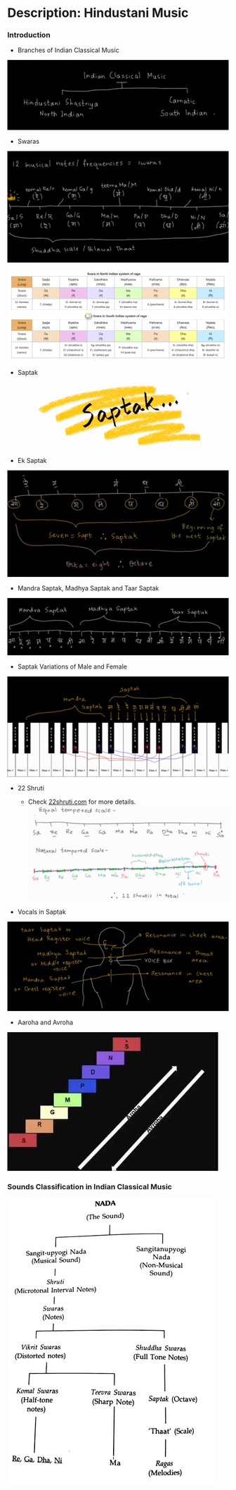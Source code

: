 # Description: Hindustani Music

### Introduction
* Branches of Indian Classical Music

![](images/hindustani-classical-music-branches.png)

* Swaras

![](images/hindustani-music-swaras.png)

![](images/hindustani-music-swaras-2.png)

* Saptak

![](images/hindustani-music-saptak-1-title.png)

* Ek Saptak

![](images/hindustani-music-saptak-2-ek-saptak.png)

* Mandra Saptak, Madhya Saptak and Taar Saptak

![](images/hindustani-music-saptak-3-mandra-madhya-taar-saptak.png)

* Saptak Variations of Male and Female 

![](images/hindustani-music-saptak-4-female-male-variations.png)

* 22 Shruti
    - Check [22shruti.com](http://22shruti.com/) for more details.
![](images/hindustani-music-shrutis.png)

* Vocals in Saptak

![](images/hindustani-music-vocals-and-saptak.png)

* Aaroha and Avroha

![](images/aaroha-aur-avroha.jpg)

### Sounds Classification in Indian Classical Music
![](images/hindustani-music-sounds-classification.png)